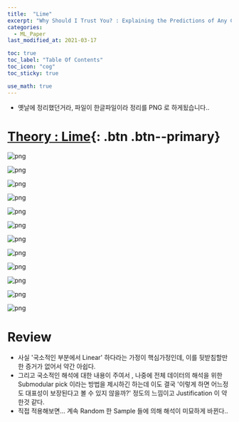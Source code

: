 ```yaml
---
title:  "Lime"
excerpt: "Why Should I Trust You? : Explaining the Predictions of Any Classifier"
categories:
  - ML_Paper
last_modified_at: 2021-03-17

toc: true
toc_label: "Table Of Contents"
toc_icon: "cog"
toc_sticky: true

use_math: true
---
```


- 옛날에 정리했던거라, 파일이 한글파일이라 정리를 PNG 로 하게됬습니다.. 

# [Theory : Lime](#link){: .btn .btn--primary} 

![png](/assets/images/Paper/Lime_han_01.png)

![png](/assets/images/Paper/Lime_han_02.png)

![png](/assets/images/Paper/Lime_han_03.png)

![png](/assets/images/Paper/Lime_han_04.png)

![png](/assets/images/Paper/Lime_han_05.png)

![png](/assets/images/Paper/Lime_han_06.png)

![png](/assets/images/Paper/Lime_han_07.png)

![png](/assets/images/Paper/Lime_han_08.png)

![png](/assets/images/Paper/Lime_han_09.png)

![png](/assets/images/Paper/Lime_han_10.png)

![png](/assets/images/Paper/Lime_han_11.png)

![png](/assets/images/Paper/Lime_han_12.png)

# Review

- 사실 '국소적인 부분에서 Linear' 하다라는 가정이 핵심가정인데, 이를 뒷받침할만한 증거가 없어서 약간 아쉽다.
- 그리고 국소적인 해석에 대한 내용이 주여서 , 나중에 전체 데이터의 해석을 위한 Submodular pick 이라는 방법을 제시하긴 하는데 이도 결국 '이렇게 하면 어느정도 대표성이 보장된다고 볼 수 있지 않을까?' 정도의 느낌이고 Justification 이 약한것 같다.
- 직접 적용해보면... 계속 Random 한 Sample 들에 의해 해석이 미묘하게 바뀐다..